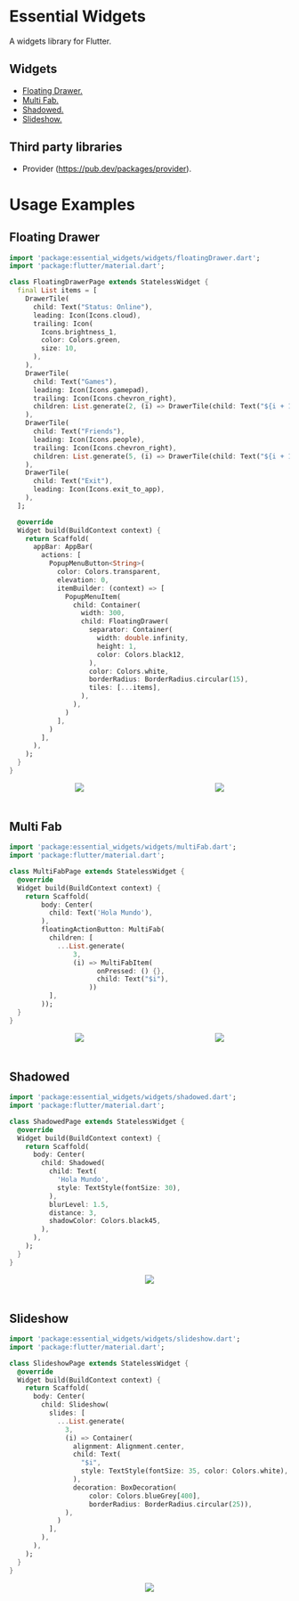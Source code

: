 # Essential Widgets

A widgets library for Flutter.

## Widgets

- [Floating Drawer.](#floating-drawer)
- [Multi Fab.](#multi-fab)
- [Shadowed.](#shadowed)
- [Slideshow.](#slideshow)

## Third party libraries

- Provider (https://pub.dev/packages/provider).

# Usage Examples

## Floating Drawer

```dart
import 'package:essential_widgets/widgets/floatingDrawer.dart';
import 'package:flutter/material.dart';

class FloatingDrawerPage extends StatelessWidget {
  final List items = [
    DrawerTile(
      child: Text("Status: Online"),
      leading: Icon(Icons.cloud),
      trailing: Icon(
        Icons.brightness_1,
        color: Colors.green,
        size: 10,
      ),
    ),
    DrawerTile(
      child: Text("Games"),
      leading: Icon(Icons.gamepad),
      trailing: Icon(Icons.chevron_right),
      children: List.generate(2, (i) => DrawerTile(child: Text("${i + 1}"))),
    ),
    DrawerTile(
      child: Text("Friends"),
      leading: Icon(Icons.people),
      trailing: Icon(Icons.chevron_right),
      children: List.generate(5, (i) => DrawerTile(child: Text("${i + 1}"))),
    ),
    DrawerTile(
      child: Text("Exit"),
      leading: Icon(Icons.exit_to_app),
    ),
  ];

  @override
  Widget build(BuildContext context) {
    return Scaffold(
      appBar: AppBar(
        actions: [
          PopupMenuButton<String>(
            color: Colors.transparent,
            elevation: 0,
            itemBuilder: (context) => [
              PopupMenuItem(
                child: Container(
                  width: 300,
                  child: FloatingDrawer(
                    separator: Container(
                      width: double.infinity,
                      height: 1,
                      color: Colors.black12,
                    ),
                    color: Colors.white,
                    borderRadius: BorderRadius.circular(15),
                    tiles: [...items],
                  ),
                ),
              )
            ],
          )
        ],
      ),
    );
  }
}

```

<div style='display:flex; width:100%; justify-content:space-around; margin-bottom:50px'>
    <img src="https://drive.google.com/uc?export=view&id=1zeqQTNLgtlqmTazY4CDGkYowXkpD7K49"></img>
    <img src="https://drive.google.com/uc?export=view&id=1fl4drfZiQSzskUZKIlYep6R7DvnAIyR-"></img>
</div>

## Multi Fab
```dart
import 'package:essential_widgets/widgets/multiFab.dart';
import 'package:flutter/material.dart';

class MultiFabPage extends StatelessWidget {
  @override
  Widget build(BuildContext context) {
    return Scaffold(
        body: Center(
          child: Text('Hola Mundo'),
        ),
        floatingActionButton: MultiFab(
          children: [
            ...List.generate(
                3,
                (i) => MultiFabItem(
                      onPressed: () {},
                      child: Text("$i"),
                    ))
          ],
        ));
  }
}

```
<div style='display:flex; width:100%; justify-content:space-around; margin-bottom:50px'>
    <img src="https://drive.google.com/uc?export=view&id=1bqzoO_AifNwPDZ2djn5H5SdjnSYMIgBB"></img>
    <img src="https://drive.google.com/uc?export=view&id=1jknYxL48MLZcBsjyYr0dWoECFJvQo1Iz"></img>
</div>

## Shadowed
```dart
import 'package:essential_widgets/widgets/shadowed.dart';
import 'package:flutter/material.dart';

class ShadowedPage extends StatelessWidget {
  @override
  Widget build(BuildContext context) {
    return Scaffold(
      body: Center(
        child: Shadowed(
          child: Text(
            'Hola Mundo',
            style: TextStyle(fontSize: 30),
          ),
          blurLevel: 1.5,
          distance: 3,
          shadowColor: Colors.black45,
        ),
      ),
    );
  }
}
```
<div style='display:flex; width:100%; justify-content:space-around; margin-bottom:50px'>
    <img src="https://drive.google.com/uc?export=view&id=1MzVx5Ns0-SZ7ieQ3oIEsjKtfqq_NCBcd"></img>
</div>

## Slideshow
```dart
import 'package:essential_widgets/widgets/slideshow.dart';
import 'package:flutter/material.dart';

class SlideshowPage extends StatelessWidget {
  @override
  Widget build(BuildContext context) {
    return Scaffold(
      body: Center(
        child: Slideshow(
          slides: [
            ...List.generate(
              3,
              (i) => Container(
                alignment: Alignment.center,
                child: Text(
                  "$i",
                  style: TextStyle(fontSize: 35, color: Colors.white),
                ),
                decoration: BoxDecoration(
                    color: Colors.blueGrey[400],
                    borderRadius: BorderRadius.circular(25)),
              ),
            )
          ],
        ),
      ),
    );
  }
}
```
<div style='display:flex; width:100%; justify-content:space-around; margin-bottom:50px'>
    <img src="https://drive.google.com/uc?export=view&id=126gPS16XAhhN0wlTsVLMarlfLmmnCi0W"></img>
</div>
